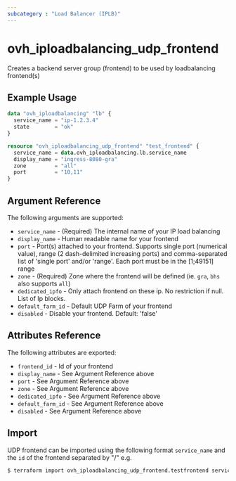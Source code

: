 ```yaml
---
subcategory : "Load Balancer (IPLB)"
---
```


# ovh_iploadbalancing_udp_frontend

Creates a backend server group (frontend) to be used by loadbalancing frontend(s)

## Example Usage

```terraform
data "ovh_iploadbalancing" "lb" {
  service_name = "ip-1.2.3.4"
  state        = "ok"
}

resource "ovh_iploadbalancing_udp_frontend" "test_frontend" {
  service_name = data.ovh_iploadbalancing.lb.service_name
  display_name = "ingress-8080-gra"
  zone         = "all"
  port         = "10,11"
}
```

## Argument Reference

The following arguments are supported:

* `service_name` - (Required) The internal name of your IP load balancing
* `display_name` - Human readable name for your frontend
* `port` - Port(s) attached to your frontend. Supports single port (numerical value), range (2 dash-delimited increasing ports) and comma-separated list of 'single port' and/or 'range'. Each port must be in the [1;49151] range
* `zone` - (Required) Zone where the frontend will be defined (ie. `gra`, `bhs` also supports `all`)
* `dedicated_ipfo` - Only attach frontend on these ip. No restriction if null. List of Ip blocks.
* `default_farm_id` - Default UDP Farm of your frontend
* `disabled` - Disable your frontend. Default: 'false'

## Attributes Reference

The following attributes are exported:

* `frontend_id` - Id of your frontend
* `display_name` - See Argument Reference above
* `port` - See Argument Reference above
* `zone` - See Argument Reference above
* `dedicated_ipfo` - See Argument Reference above
* `default_farm_id` - See Argument Reference above
* `disabled` - See Argument Reference above

## Import

UDP frontend can be imported using the following format `service_name` and the `id` of the frontend separated by "/" e.g.

```bash
$ terraform import ovh_iploadbalancing_udp_frontend.testfrontend service_name/frontend_id
```
